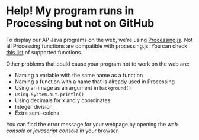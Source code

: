 # Help! My program runs in Processing but not on GitHub
To display our AP Java programs on the web, we're using [Processing.js](http://processingjs.org/). Not all Processing functions are compatible with processing.js. You can check [this list](http://processingjs.org/reference/) of supported functions.  

Other problems that could cause your program not to work on the web are:
- Naming a variable with the same name as a function
- Naming a function with a name that is already used in Processing
- Using an image as an argument in `background()`
- `Using System.out.println()`
- Using decimals for x and y coordinates
- Integer division
- Extra semi-colons

You can find the error message for your webpage by opening the *web console* or *javascript console* in your browser.
